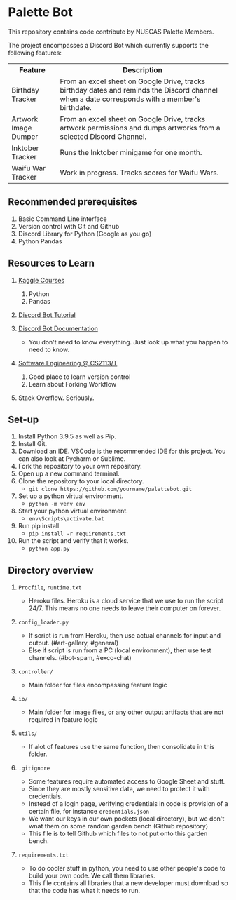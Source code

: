 # Palette Bot

This repository contains code contribute by NUSCAS Palette Members. 

The project encompasses a Discord Bot which currently supports the following features:

<table>

<tr>
    <th>Feature</th>
    <th>Description</th>
</tr>

<tr>
    <td>Birthday Tracker</td>
    <td>
        From an excel sheet on Google Drive, tracks birthday dates and reminds the Discord channel when a date corresponds with a member's birthdate. 
    </td>
</tr>

<tr>
    <td>Artwork Image Dumper</td>
    <td>
        From an excel sheet on Google Drive, tracks artwork permissions and dumps artworks from a selected Discord Channel.
    </td>
</tr>

<tr>
    <td>Inktober Tracker</td>
    <td>
        Runs the Inktober minigame for one month.
    </td>
</tr>

<tr>
    <td>Waifu War Tracker</td>
    <td>
        Work in progress. Tracks scores for Waifu Wars.
    </td>
</tr>

</table>

## Recommended prerequisites
1. Basic Command Line interface
1. Version control with Git and Github
1. Discord Library for Python (Google as you go)
1. Python Pandas    

## Resources to Learn
1. [Kaggle Courses](https://www.kaggle.com/) 
    1. Python
    1. Pandas

1. [Discord Bot Tutorial](https://realpython.com/how-to-make-a-discord-bot-python/)

1. [Discord Bot Documentation](https://discordpy.readthedocs.io/en/stable/api.html)
    * You don't need to know everything. Just look up what you happen to need to know.

1. [Software Engineering @ CS2113/T](https://nus-cs2113-ay2122s1.github.io/website/) 
    1. Good place to learn version control
    1. Learn about Forking Workflow

1. Stack Overflow. Seriously.


## Set-up 
1. Install Python 3.9.5 as well as Pip.
1. Install Git.
1. Download an IDE. VSCode is the recommended IDE for this project. You can also look at Pycharm or Sublime.
1. Fork the repository to your own repository.
1. Open up a new command terminal.
1. Clone the repository to your local directory.
    * ```git clone https://github.com/yourname/palettebot.git```
1. Set up a python virtual environment. 
    * ```python -m venv env```
1. Start your python virtual environment.
    * ```env\Scripts\activate.bat```
1. Run pip install
    * ```pip install -r requirements.txt```
1. Run the script and verify that it works.
    * ```python app.py```

## Directory overview
1. ```Procfile```, ```runtime.txt```
    * Heroku files. Heroku is a cloud service that we use to run the script 24/7. This means no one needs to leave their computer on forever.
1. ```config_loader.py```
    * If script is run from Heroku, then use actual channels for input and output. (#art-gallery, #general)
    * Else if script is run from a PC (local environment), then use test channels. (#bot-spam, #exco-chat)

1. ```controller/```
    * Main folder for files encompassing feature logic

1. ```io/```
    * Main folder for image files, or any other output artifacts that are not required in feature logic

1. ```utils/```
    * If alot of features use the same function, then consolidate in this folder.

1. ```.gitignore```
    * Some features require automated access to Google Sheet and stuff. 
    * Since they are mostly sensitive data, we need to protect it with credentials.
    * Instead of a login page, verifying credentials in code is provision of a certain file, for instance
    ```credentials.json```
    * We want our keys in our own pockets (local directory), but we don't wnat them on some random garden bench (Github repository)
    * This file is to tell Github which files to not put onto this garden bench. 

1. ```requirements.txt```
    * To do cooler stuff in python, you need to use other people's code to build your own code. We call them libraries.
    * This file contains all libraries that a new developer must download so that the code has what it needs to run.


